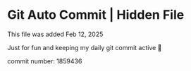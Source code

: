 # Git Auto Commit | Hidden File

This file was added Feb 12, 2025

Just for fun and keeping my daily git commit active 🤪

commit number: 1859436
